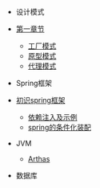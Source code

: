 - 设计模式

- [第一章节](desgin-pattern/Java面试必备：手写单例模式.md)
  - [工厂模式](desgin-pattern/工厂模式超详解（代码示例）.md)
  - [原型模式](desgin-pattern/设计模式之原型模式.md)
  - [代理模式](desgin-pattern/设计模式之代理模式.md)

- Spring框架

- [初识spring框架](spring/【10分钟学Spring】：（一）初识Spring框架.md)
  - [依赖注入及示例](spring/【10分钟学Spring】：（二）一文搞懂spring依赖注入（DI）.md)
  - [spring的条件化装配](spring/【10分钟学Spring】：（三）你了解spring的高级装配吗_条件化装配bean.md)

- JVM
  - [Arthas](jvm/Arthas.md)


- 数据库
